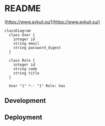 # README

[https://www.aykuli.su/](https://www.aykuli.su/)

```mermaid
classDiagram
  class User {
    integer id
    string email
    string password_digest
  }

  class Role {
    integer id
    string code
    string title
  }

  User "1" *-- "1" Role: has
```

## Development

## Deployment
